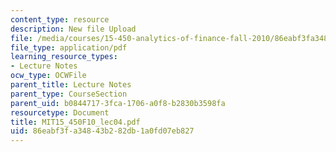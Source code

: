 ```yaml
---
content_type: resource
description: New file Upload
file: /media/courses/15-450-analytics-of-finance-fall-2010/86eabf3fa34843b282db1a0fd07eb827_MIT15_450F10_lec04.pdf
file_type: application/pdf
learning_resource_types:
- Lecture Notes
ocw_type: OCWFile
parent_title: Lecture Notes
parent_type: CourseSection
parent_uid: b0844717-3fca-1706-a0f8-b2830b3598fa
resourcetype: Document
title: MIT15_450F10_lec04.pdf
uid: 86eabf3f-a348-43b2-82db-1a0fd07eb827
---
```

